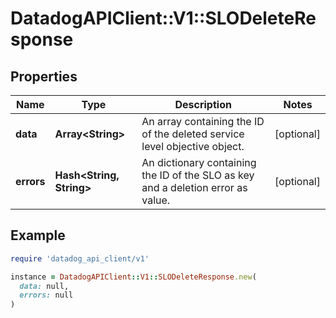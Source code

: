 # DatadogAPIClient::V1::SLODeleteResponse

## Properties

| Name       | Type                           | Description                                                                      | Notes      |
| ---------- | ------------------------------ | -------------------------------------------------------------------------------- | ---------- |
| **data**   | **Array&lt;String&gt;**        | An array containing the ID of the deleted service level objective object.        | [optional] |
| **errors** | **Hash&lt;String, String&gt;** | An dictionary containing the ID of the SLO as key and a deletion error as value. | [optional] |

## Example

```ruby
require 'datadog_api_client/v1'

instance = DatadogAPIClient::V1::SLODeleteResponse.new(
  data: null,
  errors: null
)
```
